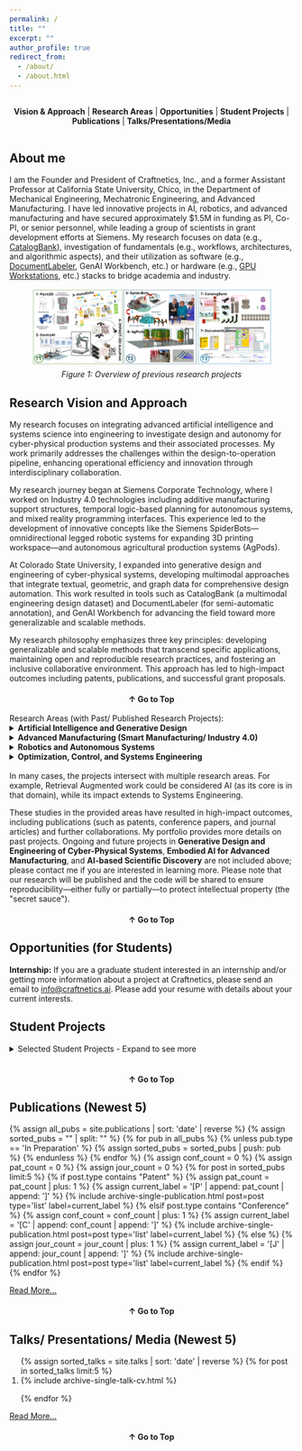```yaml
---
permalink: /
title: ""
excerpt: ""
author_profile: true
redirect_from: 
  - /about/
  - /about.html
---  
```


<!-- Navigation Menu -->
<div style="text-align: center; margin-bottom: 30px; padding: 15px 0; border-bottom: 1px solid var(--global-border-color);">
  <nav>
    <a href="#vision-approach" style="color: var(--global-text-color); text-decoration: none; font-weight: bold; font-family: var(--global-font-family);">Vision & Approach</a> |
    <a href="#research-areas" style="color: var(--global-text-color); text-decoration: none; font-weight: bold; font-family: var(--global-font-family);">Research Areas</a> |
    <a href="#opportunities" style="color: var(--global-text-color); text-decoration: none; font-weight: bold; font-family: var(--global-font-family);">Opportunities</a> |
    <a href="#student-projects" style="color: var(--global-text-color); text-decoration: none; font-weight: bold; font-family: var(--global-font-family);">Student Projects</a> |
    <a href="#publications" style="color: var(--global-text-color); text-decoration: none; font-weight: bold; font-family: var(--global-font-family);">Publications</a> |
    <a href="#talks-presentations" style="color: var(--global-text-color); text-decoration: none; font-weight: bold; font-family: var(--global-font-family);">Talks/Presentations/Media</a>
  </nav>
</div>

About me
------
I am the Founder and President of Craftnetics, Inc., and a former Assistant Professor at California State University, Chico, in the Department of Mechanical Engineering, Mechatronic Engineering, and Advanced Manufacturing. I have led innovative projects in AI, robotics, and advanced manufacturing and have secured approximately $1.5M in funding as PI, Co-PI, or senior personnel, while leading a group of scientists in grant development efforts at Siemens. My research focuses on data (e.g., [CatalogBank](https://github.com/bankh/catalogbank)), investigation of fundamentals (e.g., workflows, architectures, and algorithmic aspects), and their utilization as software (e.g., [DocumentLabeler](https://github.com/bankh/DocumentLabeler), GenAI Workbench, etc.) or hardware (e.g., [GPU Workstations](https://github.com/bankh/GPU_Compute), etc.) stacks to bridge academia and industry.

<figure style="text-align: center;">
  <img src="/images/former_research.png" alt="Former Research Projects and Future Research Thrusts" style="display: block; margin-left: auto; margin-right: auto;">
  <figcaption style="margin-top: 0.5em;"><em>Figure 1: Overview of previous research projects</em></figcaption>
</figure>

## Research Vision and Approach <a name="vision-approach"></a>

My research focuses on integrating advanced artificial intelligence and systems science into engineering to investigate design and autonomy for cyber-physical production systems and their associated processes. My work primarily addresses the challenges within the design-to-operation pipeline, enhancing operational efficiency and innovation through interdisciplinary collaboration.

My research journey began at Siemens Corporate Technology, where I worked on Industry 4.0 technologies including additive manufacturing support structures, temporal logic-based planning for autonomous systems, and mixed reality programming interfaces. This experience led to the development of innovative concepts like the Siemens SpiderBots—omnidirectional legged robotic systems for expanding 3D printing workspace—and autonomous agricultural production systems (AgPods).

At Colorado State University, I expanded into generative design and engineering of cyber-physical systems, developing multimodal approaches that integrate textual, geometric, and graph data for comprehensive design automation. This work resulted in tools such as CatalogBank (a multimodal engineering design dataset) and DocumentLabeler (for semi-automatic annotation), and GenAI Workbench for advancing the field toward more generalizable and scalable methods.

My research philosophy emphasizes three key principles: developing generalizable and scalable methods that transcend specific applications, maintaining open and reproducible research practices, and fostering an inclusive collaborative environment. This approach has led to high-impact outcomes including patents, publications, and successful grant proposals.

<div style="text-align: center; margin-top: 20px;">
  <a href="#top" style="color: var(--global-text-color); text-decoration: none; font-weight: bold; font-family: var(--global-font-family);">↑ Go to Top</a>
</div>

<br>
Research Areas (with Past/ Published Research Projects): <a name="research-areas"></a>

<details>
<summary><strong>Artificial Intelligence and Generative Design</strong></summary>
{% assign ai_portfolio = site.portfolio | where: "selected", true | sort: 'date' | reverse %}
{% for post in ai_portfolio %}
  {% if post.keyword contains "Artificial Intelligence and Generative Design" %}
  <table style="width: 100%; border-collapse: collapse; border: none; margin-bottom: 20px;">
    <tr>
      <td style="vertical-align: middle; padding-right: 15px; width: 60%; border: none;">
        <strong>{{ post.title }}</strong><br>
        {% if post.advisor and post.advisor != "" %}<i>{{ post.advisor }}</i>, {% endif %}{{ post.date | default: "1900-01-01" | date: "%Y" }}
        {% if post.keyword %}
          <br><span style="background-color: #e8f4f8; color: #2c5aa0; padding: 2px 6px; border-radius: 3px; font-size: 0.85em; margin-right: 5px;">{{ post.keyword }}</span>
        {% endif %}
        {% if post.selected %}
          <span style="background-color: #d4edda; color: #155724; padding: 2px 6px; border-radius: 3px; font-size: 0.85em;">★ Featured</span>
        {% endif %}
        {% if post.excerpt %}
          <br><small>{{ post.excerpt }}</small>
        {% endif %}
        
        <!-- Publication-style Links -->
        {% capture portfolio_extras %}
          {%- if post.video and post.video != "" and post.video_show != true -%}
            <a href="{{ post.video }}" target="_blank" class="ref-tag" title="Video"><i class="fas fa-video"></i></a>
          {%- endif -%}
          {%- if post.slides and post.slides != "" and post.slide_show != true -%}
            <a href="{{ post.slides }}" target="_blank" class="ref-tag" title="Slides"><i class="fas fa-file-powerpoint"></i></a>
          {%- endif -%}
          {%- if post.github and post.github != "" -%}
            <a href="{{ post.github }}" target="_blank" class="ref-tag" title="GitHub"><i class="fab fa-github"></i></a>
          {%- endif -%}
          {%- if post.publication and post.publication != "" -%}
            {% assign publications = post.publication | split: "," %}
            {% for pub_ref in publications %}
              {% assign pub_ref = pub_ref | strip %}
              {% for publication in site.publications %}
                {% if publication.title == pub_ref or publication.permalink contains pub_ref %}
                  <a href="{{ publication.url }}" target="_blank" class="ref-tag" title="Publication"><i class="fas fa-file-alt"></i></a>
                  {% break %}
                {% endif %}
              {% endfor %}
            {% endfor %}
          {%- endif -%}
        {% endcapture %}
        {% assign portfolio_extras = portfolio_extras | strip %}
        {% if portfolio_extras and portfolio_extras != "" %}{{ portfolio_extras }}{% endif %}
      </td>
      <td style="vertical-align: middle; text-align: center; width: 120px; border: none;">
        <!-- Dynamic Poster/Image Display -->
        {% if post.poster and post.poster != "" %}
          <a href="{{ post.poster }}" target="_blank">
            <img src="{{ post.poster }}" alt="{{ post.title }} Project Image" style="width: 120px; height: 90px; object-fit: cover; margin: 5px; border-radius: 4px;">
          </a>
        {% endif %}
        
        <!-- Dynamic Video Thumbnail Display (if video_show is true) -->
        {% if post.video and post.video != "" and post.video_show == true %}
          <a href="{{ post.video }}" target="_blank">
            {% if post.video_thumbnail and post.video_thumbnail != "" %}
              <img src="{{ post.video_thumbnail }}" alt="{{ post.title }} Video Thumbnail" style="width: 120px; height: 90px; margin: 5px; border-radius: 4px; object-fit: cover;">
            {% else %}
              {% assign video_id = post.video | remove: "https://www.youtube.com/watch?v=" | remove: "https://youtu.be/" | split: "&" | first | split: "?" | first %}
              <img src="https://img.youtube.com/vi/{{ video_id }}/mqdefault.jpg" alt="{{ post.title }} Video Thumbnail" style="width: 120px; height: 90px; margin: 5px;">
            {% endif %}
          </a>
        {% endif %}
        
        <!-- Dynamic Slide Thumbnail Display (if slide_show is true) -->
        {% if post.slides and post.slides != "" and post.slide_show == true %}
          {% if post.slide_thumbnail and post.slide_thumbnail != "" %}
            <a href="{{ post.slides }}" target="_blank">
              <img src="{{ post.slide_thumbnail }}" alt="{{ post.title }} Slide Thumbnail" style="width: 120px; height: 90px; margin: 5px; border-radius: 4px; object-fit: cover;">
            </a>
          {% endif %}
        {% endif %}
      </td>
    </tr>
  </table>
  {% endif %}
{% endfor %}

<p style="text-align: center; margin-top: 20px;">
  <a href="/portfolio/" class="btn btn--primary">View Other Projects</a>
</p>

</details>

<details>
<summary><strong>Advanced Manufacturing (Smart Manufacturing/ Industry 4.0)</strong></summary>
{% assign manufacturing_portfolio = site.portfolio | where: "selected", true | sort: 'date' | reverse %}
{% for post in manufacturing_portfolio %}
  {% if post.keyword contains "Advanced Manufacturing" or post.keyword contains "Smart Manufacturing" %}
  <table style="width: 100%; border-collapse: collapse; border: none; margin-bottom: 20px;">
    <tr>
      <td style="vertical-align: middle; padding-right: 15px; width: 60%; border: none;">
        <strong>{{ post.title }}</strong><br>
        {% if post.advisor and post.advisor != "" %}<i>{{ post.advisor }}</i>, {% endif %}{{ post.date | default: "1900-01-01" | date: "%Y" }}
        {% if post.keyword %}
          <br><span style="background-color: #e8f4f8; color: #2c5aa0; padding: 2px 6px; border-radius: 3px; font-size: 0.85em; margin-right: 5px;">{{ post.keyword }}</span>
        {% endif %}
        {% if post.selected %}
          <span style="background-color: #d4edda; color: #155724; padding: 2px 6px; border-radius: 3px; font-size: 0.85em;">★ Featured</span>
        {% endif %}
        {% if post.excerpt %}
          <br><small>{{ post.excerpt }}</small>
        {% endif %}
        
        <!-- Publication-style Links -->
        {% capture portfolio_extras %}
          {%- if post.video and post.video != "" and post.video_show != true -%}
            <a href="{{ post.video }}" target="_blank" class="ref-tag" title="Video"><i class="fas fa-video"></i></a>
          {%- endif -%}
          {%- if post.slides and post.slides != "" and post.slide_show != true -%}
            <a href="{{ post.slides }}" target="_blank" class="ref-tag" title="Slides"><i class="fas fa-file-powerpoint"></i></a>
          {%- endif -%}
          {%- if post.github and post.github != "" -%}
            <a href="{{ post.github }}" target="_blank" class="ref-tag" title="GitHub"><i class="fab fa-github"></i></a>
          {%- endif -%}
          {%- if post.publication and post.publication != "" -%}
            {% assign publications = post.publication | split: "," %}
            {% for pub_ref in publications %}
              {% assign pub_ref = pub_ref | strip %}
              {% for publication in site.publications %}
                {% if publication.title == pub_ref or publication.permalink contains pub_ref %}
                  <a href="{{ publication.url }}" target="_blank" class="ref-tag" title="Publication"><i class="fas fa-file-alt"></i></a>
                  {% break %}
                {% endif %}
              {% endfor %}
            {% endfor %}
          {%- endif -%}
        {% endcapture %}
        {% assign portfolio_extras = portfolio_extras | strip %}
        {% if portfolio_extras and portfolio_extras != "" %}{{ portfolio_extras }}{% endif %}
      </td>
      <td style="vertical-align: middle; text-align: center; width: 120px; border: none;">
        <!-- Dynamic Poster/Image Display -->
        {% if post.poster and post.poster != "" %}
          <a href="{{ post.poster }}" target="_blank">
            <img src="{{ post.poster }}" alt="{{ post.title }} Project Image" style="width: 120px; height: 90px; object-fit: cover; margin: 5px; border-radius: 4px;">
          </a>
        {% endif %}
        
        <!-- Dynamic Video Thumbnail Display (if video_show is true) -->
        {% if post.video and post.video != "" and post.video_show == true %}
          <a href="{{ post.video }}" target="_blank">
            {% if post.video_thumbnail and post.video_thumbnail != "" %}
              <img src="{{ post.video_thumbnail }}" alt="{{ post.title }} Video Thumbnail" style="width: 120px; height: 90px; margin: 5px; border-radius: 4px; object-fit: cover;">
            {% else %}
              {% assign video_id = post.video | remove: "https://www.youtube.com/watch?v=" | remove: "https://youtu.be/" | split: "&" | first | split: "?" | first %}
              <img src="https://img.youtube.com/vi/{{ video_id }}/mqdefault.jpg" alt="{{ post.title }} Video Thumbnail" style="width: 120px; height: 90px; margin: 5px;">
            {% endif %}
          </a>
        {% endif %}
        
        <!-- Dynamic Slide Thumbnail Display (if slide_show is true) -->
        {% if post.slides and post.slides != "" and post.slide_show == true %}
          {% if post.slide_thumbnail and post.slide_thumbnail != "" %}
            <a href="{{ post.slides }}" target="_blank">
              <img src="{{ post.slide_thumbnail }}" alt="{{ post.title }} Slide Thumbnail" style="width: 120px; height: 90px; margin: 5px; border-radius: 4px; object-fit: cover;">
            </a>
          {% endif %}
        {% endif %}
      </td>
    </tr>
  </table>
  {% endif %}
{% endfor %}

<p style="text-align: center; margin-top: 20px;">
  <a href="/portfolio/" class="btn btn--primary">View Other Projects</a>
</p>

</details>

<details>
<summary><strong>Robotics and Autonomous Systems</strong></summary>
{% assign robotics_portfolio = site.portfolio | where: "selected", true | sort: 'date' | reverse %}
{% for post in robotics_portfolio %}
  {% if post.keyword contains "Robotics and Autonomous Systems" %}
  <table style="width: 100%; border-collapse: collapse; border: none; margin-bottom: 20px;">
    <tr>
      <td style="vertical-align: middle; padding-right: 15px; width: 60%; border: none;">
        <strong>{{ post.title }}</strong><br>
        {% if post.advisor and post.advisor != "" %}<i>{{ post.advisor }}</i>, {% endif %}{{ post.date | default: "1900-01-01" | date: "%Y" }}
        {% if post.keyword %}
          <br><span style="background-color: #e8f4f8; color: #2c5aa0; padding: 2px 6px; border-radius: 3px; font-size: 0.85em; margin-right: 5px;">{{ post.keyword }}</span>
        {% endif %}
        {% if post.selected %}
          <span style="background-color: #d4edda; color: #155724; padding: 2px 6px; border-radius: 3px; font-size: 0.85em;">★ Featured</span>
        {% endif %}
        {% if post.excerpt %}
          <br><small>{{ post.excerpt }}</small>
        {% endif %}
        
        <!-- Publication-style Links -->
        {% capture portfolio_extras %}
          {%- if post.video and post.video != "" and post.video_show != true -%}
            <a href="{{ post.video }}" target="_blank" class="ref-tag" title="Video"><i class="fas fa-video"></i></a>
          {%- endif -%}
          {%- if post.slides and post.slides != "" and post.slide_show != true -%}
            <a href="{{ post.slides }}" target="_blank" class="ref-tag" title="Slides"><i class="fas fa-file-powerpoint"></i></a>
          {%- endif -%}
          {%- if post.github and post.github != "" -%}
            <a href="{{ post.github }}" target="_blank" class="ref-tag" title="GitHub"><i class="fab fa-github"></i></a>
          {%- endif -%}
          {%- if post.publication and post.publication != "" -%}
            {% assign publications = post.publication | split: "," %}
            {% for pub_ref in publications %}
              {% assign pub_ref = pub_ref | strip %}
              {% for publication in site.publications %}
                {% if publication.title == pub_ref or publication.permalink contains pub_ref %}
                  <a href="{{ publication.url }}" target="_blank" class="ref-tag" title="Publication"><i class="fas fa-file-alt"></i></a>
                  {% break %}
                {% endif %}
              {% endfor %}
            {% endfor %}
          {%- endif -%}
        {% endcapture %}
        {% assign portfolio_extras = portfolio_extras | strip %}
        {% if portfolio_extras and portfolio_extras != "" %}{{ portfolio_extras }}{% endif %}
      </td>
      <td style="vertical-align: middle; text-align: center; width: 120px; border: none;">
        <!-- Dynamic Poster/Image Display -->
        {% if post.poster and post.poster != "" %}
          <a href="{{ post.poster }}" target="_blank">
            <img src="{{ post.poster }}" alt="{{ post.title }} Project Image" style="width: 120px; height: 90px; object-fit: cover; margin: 5px; border-radius: 4px;">
          </a>
        {% endif %}
        
        <!-- Dynamic Video Thumbnail Display (if video_show is true) -->
        {% if post.video and post.video != "" and post.video_show == true %}
          <a href="{{ post.video }}" target="_blank">
            {% if post.video_thumbnail and post.video_thumbnail != "" %}
              <img src="{{ post.video_thumbnail }}" alt="{{ post.title }} Video Thumbnail" style="width: 120px; height: 90px; margin: 5px; border-radius: 4px; object-fit: cover;">
            {% else %}
              {% assign video_id = post.video | remove: "https://www.youtube.com/watch?v=" | remove: "https://youtu.be/" | split: "&" | first | split: "?" | first %}
              <img src="https://img.youtube.com/vi/{{ video_id }}/mqdefault.jpg" alt="{{ post.title }} Video Thumbnail" style="width: 120px; height: 90px; margin: 5px;">
            {% endif %}
          </a>
        {% endif %}
        
        <!-- Dynamic Slide Thumbnail Display (if slide_show is true) -->
        {% if post.slides and post.slides != "" and post.slide_show == true %}
          {% if post.slide_thumbnail and post.slide_thumbnail != "" %}
            <a href="{{ post.slides }}" target="_blank">
              <img src="{{ post.slide_thumbnail }}" alt="{{ post.title }} Slide Thumbnail" style="width: 120px; height: 90px; margin: 5px; border-radius: 4px; object-fit: cover;">
            </a>
          {% endif %}
        {% endif %}
      </td>
    </tr>
  </table>
  {% endif %}
{% endfor %}

<p style="text-align: center; margin-top: 20px;">
  <a href="/portfolio/" class="btn btn--primary">View Other Projects</a>
</p>

</details>

<details>
<summary><strong>Optimization, Control, and Systems Engineering</strong></summary>
{% assign optimization_portfolio = site.portfolio | where: "selected", true | sort: 'date' | reverse %}
{% for post in optimization_portfolio %}
  {% if post.keyword contains "Optimization, Control, and Systems Engineering" %}
  <table style="width: 100%; border-collapse: collapse; border: none; margin-bottom: 20px;">
    <tr>
      <td style="vertical-align: middle; padding-right: 15px; width: 60%; border: none;">
        <strong>{{ post.title }}</strong><br>
        {% if post.advisor and post.advisor != "" %}<i>{{ post.advisor }}</i>, {% endif %}{{ post.date | default: "1900-01-01" | date: "%Y" }}
        {% if post.keyword %}
          <br><span style="background-color: #e8f4f8; color: #2c5aa0; padding: 2px 6px; border-radius: 3px; font-size: 0.85em; margin-right: 5px;">{{ post.keyword }}</span>
        {% endif %}
        {% if post.selected %}
          <span style="background-color: #d4edda; color: #155724; padding: 2px 6px; border-radius: 3px; font-size: 0.85em;">★ Featured</span>
        {% endif %}
        {% if post.excerpt %}
          <br><small>{{ post.excerpt }}</small>
        {% endif %}
        
        <!-- Publication-style Links -->
        {% capture portfolio_extras %}
          {%- if post.video and post.video != "" and post.video_show != true -%}
            <a href="{{ post.video }}" target="_blank" class="ref-tag" title="Video"><i class="fas fa-video"></i></a>
          {%- endif -%}
          {%- if post.slides and post.slides != "" and post.slide_show != true -%}
            <a href="{{ post.slides }}" target="_blank" class="ref-tag" title="Slides"><i class="fas fa-file-powerpoint"></i></a>
          {%- endif -%}
          {%- if post.github and post.github != "" -%}
            <a href="{{ post.github }}" target="_blank" class="ref-tag" title="GitHub"><i class="fab fa-github"></i></a>
          {%- endif -%}
          {%- if post.publication and post.publication != "" -%}
            {% assign publications = post.publication | split: "," %}
            {% for pub_ref in publications %}
              {% assign pub_ref = pub_ref | strip %}
              {% for publication in site.publications %}
                {% if publication.title == pub_ref or publication.permalink contains pub_ref %}
                  <a href="{{ publication.url }}" target="_blank" class="ref-tag" title="Publication"><i class="fas fa-file-alt"></i></a>
                  {% break %}
                {% endif %}
              {% endfor %}
            {% endfor %}
          {%- endif -%}
        {% endcapture %}
        {% assign portfolio_extras = portfolio_extras | strip %}
        {% if portfolio_extras and portfolio_extras != "" %}{{ portfolio_extras }}{% endif %}
      </td>
      <td style="vertical-align: middle; text-align: center; width: 120px; border: none;">
        <!-- Dynamic Poster/Image Display -->
        {% if post.poster and post.poster != "" %}
          <a href="{{ post.poster }}" target="_blank">
            <img src="{{ post.poster }}" alt="{{ post.title }} Project Image" style="width: 120px; height: 90px; object-fit: cover; margin: 5px; border-radius: 4px;">
          </a>
        {% endif %}
        
        <!-- Dynamic Video Thumbnail Display (if video_show is true) -->
        {% if post.video and post.video != "" and post.video_show == true %}
          <a href="{{ post.video }}" target="_blank">
            {% if post.video_thumbnail and post.video_thumbnail != "" %}
              <img src="{{ post.video_thumbnail }}" alt="{{ post.title }} Video Thumbnail" style="width: 120px; height: 90px; margin: 5px; border-radius: 4px; object-fit: cover;">
            {% else %}
              {% assign video_id = post.video | remove: "https://www.youtube.com/watch?v=" | remove: "https://youtu.be/" | split: "&" | first | split: "?" | first %}
              <img src="https://img.youtube.com/vi/{{ video_id }}/mqdefault.jpg" alt="{{ post.title }} Video Thumbnail" style="width: 120px; height: 90px; margin: 5px;">
            {% endif %}
          </a>
        {% endif %}
        
        <!-- Dynamic Slide Thumbnail Display (if slide_show is true) -->
        {% if post.slides and post.slides != "" and post.slide_show == true %}
          {% if post.slide_thumbnail and post.slide_thumbnail != "" %}
            <a href="{{ post.slides }}" target="_blank">
              <img src="{{ post.slide_thumbnail }}" alt="{{ post.title }} Slide Thumbnail" style="width: 120px; height: 90px; margin: 5px; border-radius: 4px; object-fit: cover;">
            </a>
          {% endif %}
        {% endif %}
      </td>
    </tr>
  </table>
  {% endif %}
{% endfor %}

<p style="text-align: center; margin-top: 20px;">
  <a href="/portfolio/" class="btn btn--primary">View Other Projects</a>
</p>

</details>
<br>
In many cases, the projects intersect with multiple research areas. For example, Retrieval Augmented work could be considered AI (as its core is in that domain), while its impact extends to Systems Engineering.

These studies in the provided areas have resulted in high-impact outcomes, including publications (such as patents, conference papers, and journal articles) and further collaborations. My portfolio provides more details on past projects. Ongoing and future projects in **Generative Design and Engineering of Cyber-Physical Systems**, **Embodied AI for Advanced Manufacturing**, and **AI-based Scientific Discovery** are not included above; please contact me if you are interested in learning more. Please note that our research will be published and the code will be shared to ensure reproducibility—either fully or partially—to protect intellectual property (the "secret sauce").

<div style="text-align: center; margin-top: 20px;">
  <a href="#top" style="color: var(--global-text-color); text-decoration: none; font-weight: bold; font-family: var(--global-font-family);">↑ Go to Top</a>
</div>

Opportunities (for Students) <a name="opportunities"></a>
------
<b>Internship:</b> If you are a graduate student interested in an internship and/or getting more information
about a project at Craftnetics, please send an email to info@craftnetics.ai. Please add your resume with details about your current interests.

Student Projects <a name="student-projects"></a>
------
<details>
<summary>Selected Student Projects - Expand to see more</summary>

{% if site.student_projects %}
  {% assign selected_projects = site.student_projects | where: "selected", true | sort: 'date' | reverse %}
  {% for post in selected_projects %}
  <table style="width: 100%; border-collapse: collapse; border: none; margin-bottom: 20px;">
    <tr>
      <td style="vertical-align: top; padding-right: 15px; width: 60%; border: none;">
        <strong>{{ post.title }}</strong><br>
        {% if post.sponsor %}<i>{{ post.sponsor }}</i>, {% endif %}{{ post.date | default: "1900-01-01" | date: "%Y" }}
        {% if post.keyword %}
          <br><span style="background-color: #e8f4f8; color: #2c5aa0; padding: 2px 6px; border-radius: 3px; font-size: 0.85em; margin-right: 5px;">{{ post.keyword }}</span>
        {% endif %}
        {% if post.excerpt %}
          <br><small>{{ post.excerpt }}</small>
        {% endif %}
      </td>
      <td style="vertical-align: top; text-align: center; width: 120px; border: none;">
        <!-- Dynamic Video Display -->
        {% if post.video and post.video != "" %}
          <a href="{{ post.video }}" target="_blank">
            {% if post.video_thumbnail and post.video_thumbnail != "" %}
              <img src="{{ post.video_thumbnail }}" alt="{{ post.title }} Video Thumbnail" style="width: 120px; height: 90px; margin: 5px; border-radius: 4px; object-fit: cover;">
            {% else %}
              {% assign video_id = post.video | split: "youtu.be/" | last | split: "?" | first %}
              {% if video_id == post.video %}
                {% assign video_id = post.video | split: "watch?v=" | last | split: "&" | first %}
              {% endif %}
              <img src="https://img.youtube.com/vi/{{ video_id }}/mqdefault.jpg" alt="{{ post.title }} Video Thumbnail" style="width: 120px; height: 90px; margin: 5px; border-radius: 4px;">
            {% endif %}
          </a>
        {% endif %}
        
        <!-- Dynamic Poster/Image Display -->
        {% if post.poster and post.poster != "" %}
          <a href="{{ post.poster }}" target="_blank">
            <img src="{{ post.poster }}" alt="{{ post.title }} Project Image" style="width: 120px; height: 90px; object-fit: cover; margin: 5px; border-radius: 4px;">
          </a>
        {% endif %}
        
        <!-- Dynamic GitHub Display -->
        {% if post.github and post.github != "" %}
          <a href="{{ post.github }}" target="_blank" style="display: block; margin: 5px;">
            <div style="background-color: #24292e; color: white; padding: 8px; border-radius: 4px; font-size: 0.8em; text-decoration: none;">
              <i class="fab fa-github"></i> GitHub
            </div>
          </a>
        {% endif %}
      </td>
    </tr>
  </table>
  {% endfor %}
{% else %}
  <p>Student projects will be displayed here once the collection is loaded.</p>
{% endif %}
  <p><a href="/teaching/">View Other Student Projects ...</a></p>
</details>
<br>

<div style="text-align: center; margin-top: 20px;">
  <a href="#top" style="color: var(--global-text-color); text-decoration: none; font-weight: bold; font-family: var(--global-font-family);">↑ Go to Top</a>
</div>

Publications (Newest 5)<a name="publications"></a>
------ 
<!-- <details>
<summary>Publications </summary> -->
{% assign all_pubs = site.publications | sort: 'date' | reverse %}
{% assign sorted_pubs = "" | split: "" %}
{% for pub in all_pubs %}
  {% unless pub.type == 'In Preparation' %}
    {% assign sorted_pubs = sorted_pubs | push: pub %}
  {% endunless %}
{% endfor %}
{% assign conf_count = 0 %}
{% assign pat_count = 0 %}
{% assign jour_count = 0 %}
{% for post in sorted_pubs limit:5 %}
  {% if post.type contains "Patent" %}
    {% assign pat_count = pat_count | plus: 1 %}
    {% assign current_label = '[P' | append: pat_count | append: ']' %}
    {% include archive-single-publication.html post=post type='list' label=current_label %}
  {% elsif post.type contains "Conference" %}
    {% assign conf_count = conf_count | plus: 1 %}
    {% assign current_label = '[C' | append: conf_count | append: ']' %}
    {% include archive-single-publication.html post=post type='list' label=current_label %}
  {% else %}
    {% assign jour_count = jour_count | plus: 1 %}
    {% assign current_label = '[J' | append: jour_count | append: ']' %}
    {% include archive-single-publication.html post=post type='list' label=current_label %}
  {% endif %}
{% endfor %}
<p><a href="/publications/">Read More...</a></p>
<!-- </details> -->

<div style="text-align: center; margin-top: 20px;">
  <a href="#top" style="color: var(--global-text-color); text-decoration: none; font-weight: bold; font-family: var(--global-font-family);">↑ Go to Top</a>
</div>

Talks/ Presentations/ Media (Newest 5)<a name="talks-presentations"></a>
------
<!-- <details> -->
<!-- <summary>Talks/ Presentations (Newest 5)</summary> -->

<ol style="list-style-type: decimal; padding-left: 20px;">
{% assign sorted_talks = site.talks | sort: 'date' | reverse %}
{% for post in sorted_talks limit:5 %}
    <li style="margin-bottom: 15px;">
    {% include archive-single-talk-cv.html %}
    </li>
{% endfor %}
</ol>
<a href="/talks/">Read More...</a>

<!-- </details> -->

<div style="text-align: center; margin-top: 20px;">
  <a href="#top" style="color: var(--global-text-color); text-decoration: none; font-weight: bold; font-family: var(--global-font-family);">↑ Go to Top</a>
</div>